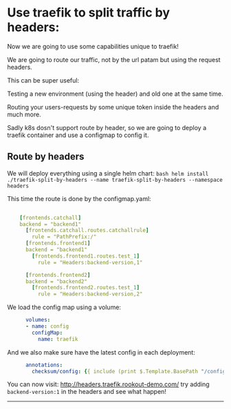 # Use traefik to split traffic by headers:

Now we are going to use some capabilities unique to traefik! 

We are going to route our traffic, not by the url patam but using the request headers.

This can be super useful:
 
Testing a new environment (using the header) and old one at the same time.

Routing your users-requests by some unique token inside the headers and much more.

Sadly k8s dosn't support route by header, so we are going to deploy a traefik container and use a configmap to config it.

## Route by headers 

We will deploy everything using a single helm chart:
	```bash
	helm install ./traefik-split-by-headers --name traefik-split-by-headers --namespace headers
	```
	
This time the route is done by the configmap.yaml:
```yaml
	
    [frontends.catchall]
    backend = "backend1"
      [frontends.catchall.routes.catchallrule]
        rule = "PathPrefix:/"
      [frontends.frontend1]
      backend = "backend1"
        [frontends.frontend1.routes.test_1]
          rule = "Headers:backend-version,1"

      [frontends.frontend2]
      backend = "backend2"
        [frontends.frontend2.routes.test_1]
          rule = "Headers:backend-version,2"

``` 

We load the config map using a volume:
```yaml
      volumes:
      - name: config
        configMap:
          name: traefik
```
And we also make sure have the latest config in each deployment:
```yaml
      annotations:
        checksum/config: {{ include (print $.Template.BasePath "/configmap.yaml") . | sha256sum }}
```



You can now visit: http://headers.traefik.rookout-demo.com/ try adding `backend-version:1` in the headers and see what happen!

---
[//]: #URLs

   [helm]: <https://helm.sh/>
